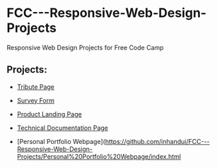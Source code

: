 # FCC---Responsive-Web-Design-Projects
Responsive Web Design Projects for Free Code Camp 

## Projects:

- [Tribute Page](https://inhandui.github.io/FCC---Responsive-Web-Design-Projects/Tribute%20Page/index.html)

- [Survey Form](https://inhandui.github.io/FCC---Responsive-Web-Design-Projects/Survey%20Form/index.html)

- [Product Landing Page](https://inhandui.github.io/FCC---Responsive-Web-Design-Projects/Product_landing_page/index.html)

- [Technical Documentation Page](https://inhandui.github.io/FCC---Responsive-Web-Design-Projects/Documentation_page/index.html)

- [Personal Portfolio Webpage](https://github.com/inhandui/FCC---Responsive-Web-Design-Projects/Personal%20Portfolio%20Webpage/index.html
